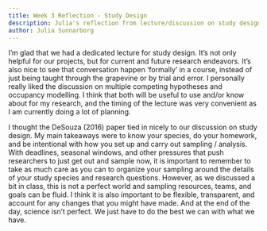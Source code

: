 ```yaml
---
title: Week 3 Reflection - Study Design
description: Julia's reflection from lecture/discussion on study design 
author: Julia Sunnarborg
---
```


I’m glad that we had a dedicated lecture for study design. It’s not only helpful for our projects, but for current and future research endeavors. It’s also nice to see that conversation happen ‘formally’ in a course, instead of just being taught through the grapevine or by trial and error. I personally really liked the discussion on multiple competing hypotheses and occupancy modelling. I think that both will be useful to use and/or know about for my research, and the timing of the lecture was very convenient as I am currently doing a lot of planning.

I thought the DeSouza (2016) paper tied in nicely to our discussion on study design. My main takeaways were to know your species, do your homework, and be intentional with how you set up and carry out sampling / analysis. With deadlines, seasonal windows, and other pressures that push researchers to just get out and sample now, it is important to remember to take as much care as you can to organize your sampling around the details of your study species and research questions. However, as we discussed a bit in class, this is not a perfect world and sampling resources, teams, and goals can be fluid. I think it is also important to be flexible, transparent, and account for any changes that you might have made. And at the end of the day, science isn’t perfect. We just have to do the best we can with what we have. 
